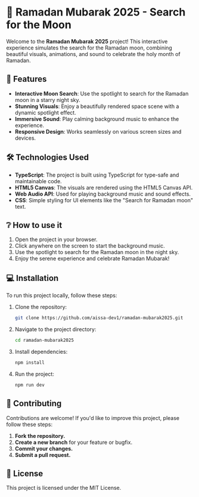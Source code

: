 # 🌙 Ramadan Mubarak 2025 - Search for the Moon

Welcome to the **Ramadan Mubarak 2025** project! This interactive experience simulates the search for the Ramadan moon, combining beautiful visuals, animations, and sound to celebrate the holy month of Ramadan.

## 🚀 Features

- **Interactive Moon Search**: Use the spotlight to search for the Ramadan moon in a starry night sky.
- **Stunning Visuals**: Enjoy a beautifully rendered space scene with a dynamic spotlight effect.
- **Immersive Sound**: Play calming background music to enhance the experience.
- **Responsive Design**: Works seamlessly on various screen sizes and devices.

## 🛠️ Technologies Used

- **TypeScript**: The project is built using TypeScript for type-safe and maintainable code.
- **HTML5 Canvas**: The visuals are rendered using the HTML5 Canvas API.
- **Web Audio API**: Used for playing background music and sound effects.
- **CSS**: Simple styling for UI elements like the "Search for Ramadan moon" text.

## ❔ How to use it

1. Open the project in your browser.
2. Click anywhere on the screen to start the background music.
3. Use the spotlight to search for the Ramadan moon in the night sky.
4. Enjoy the serene experience and celebrate Ramadan Mubarak!

## 💻 Installation

To run this project locally, follow these steps:

1. Clone the repository:
   ```bash
   git clone https://github.com/aissa-dev1/ramadan-mubarak2025.git
2. Navigate to the project directory:
   ```bash
   cd ramadan-mubarak2025
3. Install dependencies:
   ```bash
   npm install
4. Run the project:
   ```bash
   npm run dev

## 🌟 Contributing

Contributions are welcome! If you'd like to improve this project, please follow these steps:

1. **Fork the repository.**
2. **Create a new branch** for your feature or bugfix.
3. **Commit your changes.**
4. **Submit a pull request.**

## 📜 License

This project is licensed under the MIT License.
